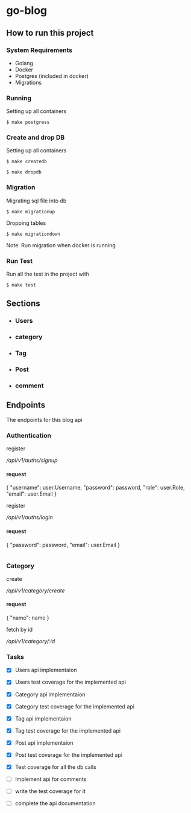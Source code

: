 # go-blog


## How to run this project

### System Requirements

- Golang
- Docker
- Postgres (included in docker)
- Migrations

### Running

Setting up all containers

```console
$ make postgress
```

### Create and drop DB

Setting up all containers

```console
$ make createdb

$ make dropdb
```
### Migration

Migrating sql file into db

```console
$ make migrationup
```

Dropping tables 

```console
$ make migrationdown
```
Note: Run migration when docker is running

### Run Test

Run all the test in the project with

```console
$ make test
```


## Sections 

- ### Users
- ### category
- ### Tag
- ### Post
- ### comment


## Endpoints
The endpoints for this blog api

### Authentication
register

*/api/v1/auths/signup*
#### request
{
    "username": user.Username,
    "password": password,
    "role":     user.Role,
    "email":    user.Email
}

register

*/api/v1/auths/login*
#### request
{
    "password": password,
    "email":    user.Email
}

```console

```

### Category
create

*/api/v1/category/create*
#### request
{
    "name": name   }

fetch by id

*/api/v1/category/:id*

### Tasks
- [x] Users api implementaion
- [x] Users test coverage for the implemented api
- [x] Category api implementaion
- [x] Category test coverage for the implemented api
- [x] Tag api implementaion
- [x] Tag test coverage for the implemented api
- [x] Post api implementaion
- [x] Post test coverage for the implemented api
- [x] Test coverage for all the db calls 
- [ ] Implement api for comments
- [ ] write the test coverage for it
- [ ] complete the api documentation

